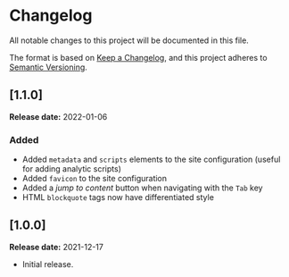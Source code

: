 Changelog
==========================================================================

All notable changes to this project will be documented in this file.

The format is based on [Keep a Changelog][1],
and this project adheres to [Semantic Versioning][2].


[1.1.0]
--------------------------------------------------------------------------
**Release date:** 2022-01-06

### Added
- Added `metadata` and `scripts` elements to the site configuration
(useful for adding analytic scripts)
- Added `favicon` to the site configuration
- Added a *jump to content* button when navigating with the `Tab` key
- HTML `blockquote` tags now have differentiated style

[1.0.0] 
--------------------------------------------------------------------------
**Release date:** 2021-12-17

- Initial release.  


[1]: <https://keepachangelog.com>
[2]: <https://semver.org/>